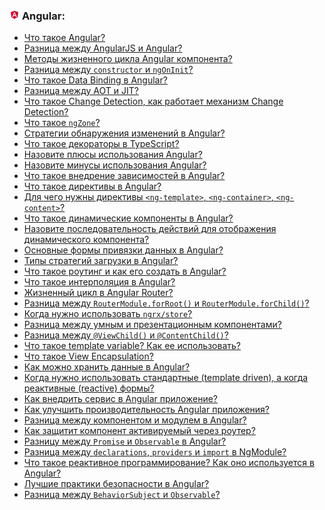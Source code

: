 <h3>
  <img src="../assets/Angular.png" width="16" height="16" />
  <span>Angular:</span>
</h3>

- [Что такое Angular?](https://youtu.be/lZNWrW39ELM?t=765)
- [Разница между AngularJS и Angular?](https://youtu.be/lZNWrW39ELM?t=825)
- [Методы жизненного цикла Angular компонента?](https://youtu.be/xIGp2FCxqj0?t=691)
- [Разница между `constructor` и `ngOnInit`?](https://youtu.be/xIGp2FCxqj0?t=824)
- [Что такое Data Binding в Angular?](https://youtu.be/xIGp2FCxqj0?t=865)
- [Разница между AOT и JIT?](https://youtu.be/3kvKFfPteFg?t=585)
- [Что такое Change Detection, как работает механизм Change Detection?](https://youtu.be/3kvKFfPteFg?t=674)
- [Что такое `ngZone`?](https://youtu.be/3kvKFfPteFg?t=747)
- [Cтратегии обнаружения изменений в Angular?](https://youtu.be/3kvKFfPteFg?t=816)
- [Что такое декораторы в TypeScript?](https://youtu.be/3kvKFfPteFg?t=872)
- [Назовите плюсы использования Angular?](https://youtu.be/54C3u9aCtoU?t=268)
- [Назовите минусы использования Angular?](https://youtu.be/54C3u9aCtoU?t=345)
- [Что такое внедрение зависимостей в Angular?](https://youtu.be/54C3u9aCtoU?t=412)
- [Что такое директивы в Angular?](https://youtu.be/54C3u9aCtoU?t=463)
- [Для чего нужны директивы `<ng-template>`, `<ng-container>`, `<ng-content>`?](https://youtu.be/54C3u9aCtoU?t=532)
- [Что такое динамические компоненты в Angular?](https://youtu.be/54C3u9aCtoU?t=633)
- [Назовите последовательность действий для отображения динамического компонента?](https://youtu.be/54C3u9aCtoU?t=724)
- [Основные формы привязки данных в Angular?](https://youtu.be/54C3u9aCtoU?t=789)
- [Типы стратегий загрузки в Angular?](https://youtu.be/54C3u9aCtoU?t=828)
- [Что такое роутинг и как его создать в Angular?](https://youtu.be/OMQzqLyINnI?t=364)
- [Что такое интерполяция в Angular?](https://youtu.be/OMQzqLyINnI?t=433)
- [Жизненный цикл в Angular Router?](https://youtu.be/OMQzqLyINnI?t=469)
- [Разница между `RouterModule.forRoot()` и `RouterModule.forChild()`?](https://youtu.be/OMQzqLyINnI?t=593)
- [Когда нужно использовать `ngrx/store`?](https://youtu.be/OMQzqLyINnI?t=652)
- [Разница между умным и презентационным компонентами?](https://youtu.be/OMQzqLyINnI?t=718)
- [Разница между `@ViewChild()` и `@ContentChild()`?](https://youtu.be/OMQzqLyINnI?t=785)
- [Что такое template variable? Как ее использовать?](https://youtu.be/OMQzqLyINnI?t=850)
- [Что такое View Encapsulation?](https://youtu.be/jti2FWFqtmk?t=654)
- [Как можно хранить данные в Angular?](https://youtu.be/jti2FWFqtmk?t=713)
- [Когда нужно использовать стандартные (template driven), а когда реактивные (reactive) формы?](https://youtu.be/jti2FWFqtmk?t=754)
- [Как внедрить сервис в Angular приложение?](https://youtu.be/jti2FWFqtmk?t=814)
- [Как улучшить производительность Angular приложения?](https://youtu.be/jti2FWFqtmk?t=865)
- [Разница между компонентом и модулем в Angular?](https://youtu.be/N1wPX5Z4HKE?t=326)
- [Как защитит компонент активируемый через роутер?](https://youtu.be/N1wPX5Z4HKE?t=375)
- [Разницу между `Promise` и `Observable` в Angular?](https://youtu.be/N1wPX5Z4HKE?t=451)
- [Разница между `declarations`, `providers` и `import` в NgModule?](https://youtu.be/N1wPX5Z4HKE?t=564)
- [Что такое реактивное программирование? Как оно используется в Angular?](https://youtu.be/N1wPX5Z4HKE?t=635)
- [Лучшие практики безопасности в Angular?](https://youtu.be/N1wPX5Z4HKE?t=709)
- [Разница между `BehaviorSubject` и `Observable`?](https://youtu.be/N1wPX5Z4HKE?t=820)
